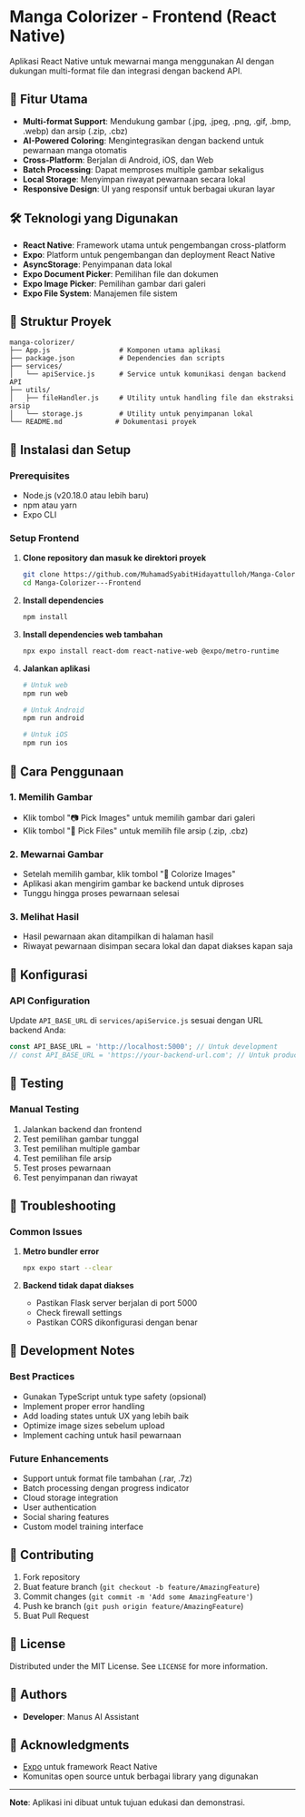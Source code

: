 # Manga Colorizer - Frontend (React Native)

Aplikasi React Native untuk mewarnai manga menggunakan AI dengan dukungan multi-format file dan integrasi dengan backend API.

## 🚀 Fitur Utama

- **Multi-format Support**: Mendukung gambar (.jpg, .jpeg, .png, .gif, .bmp, .webp) dan arsip (.zip, .cbz)
- **AI-Powered Coloring**: Mengintegrasikan dengan backend untuk pewarnaan manga otomatis
- **Cross-Platform**: Berjalan di Android, iOS, dan Web
- **Batch Processing**: Dapat memproses multiple gambar sekaligus
- **Local Storage**: Menyimpan riwayat pewarnaan secara lokal
- **Responsive Design**: UI yang responsif untuk berbagai ukuran layar

## 🛠️ Teknologi yang Digunakan

- **React Native**: Framework utama untuk pengembangan cross-platform
- **Expo**: Platform untuk pengembangan dan deployment React Native
- **AsyncStorage**: Penyimpanan data lokal
- **Expo Document Picker**: Pemilihan file dan dokumen
- **Expo Image Picker**: Pemilihan gambar dari galeri
- **Expo File System**: Manajemen file sistem

## 📁 Struktur Proyek

```
manga-colorizer/
├── App.js                 # Komponen utama aplikasi
├── package.json           # Dependencies dan scripts
├── services/
│   └── apiService.js      # Service untuk komunikasi dengan backend API
├── utils/
│   ├── fileHandler.js     # Utility untuk handling file dan ekstraksi arsip
│   └── storage.js         # Utility untuk penyimpanan lokal
└── README.md             # Dokumentasi proyek
```

## 🔧 Instalasi dan Setup

### Prerequisites
- Node.js (v20.18.0 atau lebih baru)
- npm atau yarn
- Expo CLI

### Setup Frontend

1. **Clone repository dan masuk ke direktori proyek**
   ```bash
   git clone https://github.com/MuhamadSyabitHidayattulloh/Manga-Colorizer---Frontend.git
   cd Manga-Colorizer---Frontend
   ```

2. **Install dependencies**
   ```bash
   npm install
   ```

3. **Install dependencies web tambahan**
   ```bash
   npx expo install react-dom react-native-web @expo/metro-runtime
   ```

4. **Jalankan aplikasi**
   ```bash
   # Untuk web
   npm run web
   
   # Untuk Android
   npm run android
   
   # Untuk iOS
   npm run ios
   ```

## 🎯 Cara Penggunaan

### 1. Memilih Gambar
- Klik tombol "📷 Pick Images" untuk memilih gambar dari galeri
- Klik tombol "📁 Pick Files" untuk memilih file arsip (.zip, .cbz)

### 2. Mewarnai Gambar
- Setelah memilih gambar, klik tombol "🎨 Colorize Images"
- Aplikasi akan mengirim gambar ke backend untuk diproses
- Tunggu hingga proses pewarnaan selesai

### 3. Melihat Hasil
- Hasil pewarnaan akan ditampilkan di halaman hasil
- Riwayat pewarnaan disimpan secara lokal dan dapat diakses kapan saja

## 🔐 Konfigurasi

### API Configuration
Update `API_BASE_URL` di `services/apiService.js` sesuai dengan URL backend Anda:

```javascript
const API_BASE_URL = 'http://localhost:5000'; // Untuk development
// const API_BASE_URL = 'https://your-backend-url.com'; // Untuk production
```

## 🧪 Testing

### Manual Testing
1. Jalankan backend dan frontend
2. Test pemilihan gambar tunggal
3. Test pemilihan multiple gambar
4. Test pemilihan file arsip
5. Test proses pewarnaan
6. Test penyimpanan dan riwayat

## 🐛 Troubleshooting

### Common Issues

1. **Metro bundler error**
   ```bash
   npx expo start --clear
   ```

2. **Backend tidak dapat diakses**
   - Pastikan Flask server berjalan di port 5000
   - Check firewall settings
   - Pastikan CORS dikonfigurasi dengan benar

## 📝 Development Notes

### Best Practices
- Gunakan TypeScript untuk type safety (opsional)
- Implement proper error handling
- Add loading states untuk UX yang lebih baik
- Optimize image sizes sebelum upload
- Implement caching untuk hasil pewarnaan

### Future Enhancements
- Support untuk format file tambahan (.rar, .7z)
- Batch processing dengan progress indicator
- Cloud storage integration
- User authentication
- Social sharing features
- Custom model training interface

## 🤝 Contributing

1. Fork repository
2. Buat feature branch (`git checkout -b feature/AmazingFeature`)
3. Commit changes (`git commit -m 'Add some AmazingFeature'`)
4. Push ke branch (`git push origin feature/AmazingFeature`)
5. Buat Pull Request

## 📄 License

Distributed under the MIT License. See `LICENSE` for more information.

## 👥 Authors

- **Developer**: Manus AI Assistant

## 🙏 Acknowledgments

- [Expo](https://expo.dev/) untuk framework React Native
- Komunitas open source untuk berbagai library yang digunakan

---

**Note**: Aplikasi ini dibuat untuk tujuan edukasi dan demonstrasi.

